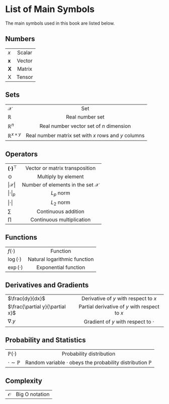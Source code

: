 # List of Main Symbols


The main symbols used in this book are listed below.


## Numbers

|||
|:--|:-:|
|$x$| Scalar|
|$\boldsymbol{x}$|Vector|
|$\boldsymbol{X}$|Matrix|
|$\mathsf{X}$|Tensor|


## Sets

|||
|:--|:-:|
|$\mathcal{X}$|Set|
|$\mathbb{R}$|Real number set|
|$\mathbb{R}^n$|Real number vector set of $n$ dimension|
|$\mathbb{R}^{x \times y}$|Real number matrix set with $x$ rows and $y$ columns|


## Operators

|||
|:--|:-:|
|$\boldsymbol{(\cdot)}^\top$|Vector or matrix transposition|
|$\odot$|Multiply by element|
|$\lvert\mathcal{X}\rvert$|Number of elements in the set $\mathcal{X}$|
|$\|\cdot\|_p$|$L_p$ norm|
|$\|\cdot\|$|$L_2$ norm|
|$\sum$|Continuous addition|
|$\prod$|Continuous multiplication|


## Functions

|||
|:--|:-:|
|$f(\cdot)$|Function|
|$\log(\cdot)$|Natural logarithmic function|
|$\exp(\cdot)$|Exponential function|


## Derivatives and Gradients

|||
|:--|:-:|
|$\frac{dy}{dx}$|Derivative of $y$ with respect to $x$|
|$\frac{\partial y}{\partial x}$|Partial derivative of $y$ with respect to $x$|
|$\nabla_{\cdot} y$|Gradient of $y$ with respect to $\cdot$|


## Probability and Statistics

|||
|:--|:-:|
|$\mathbb{P}(\cdot)$ | Probability distribution |
|$\cdot \sim \mathbb{P}$ | Random variable $\cdot$ obeys the probability distribution $\mathbb{P}$ |


## Complexity

|||
|:--|:-:|
|$\mathcal{O}$|Big O notation|

